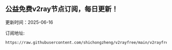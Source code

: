 ## 公益免费v2ray节点订阅，每日更新！
更新时间：2025-06-16

订阅地址:
```
https://raw.githubusercontent.com/shichongzheng/v2rayfree/main/v2rayfree
```
